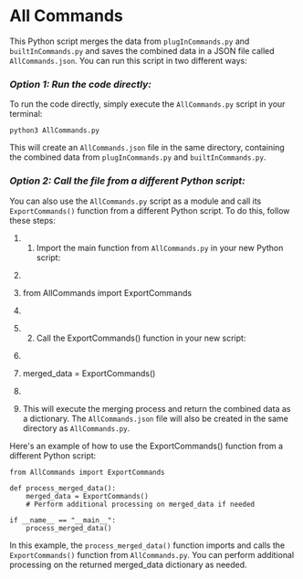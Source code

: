 # **All Commands**
This Python script merges the data from `plugInCommands.py` and `builtInCommands.py` and saves the combined data in a JSON file called `AllCommands.json`. You can run this script in two different ways:

### *Option 1: Run the code directly:*
To run the code directly, simply execute the `AllCommands.py` script in your terminal:
```
python3 AllCommands.py
```
This will create an `AllCommands.json` file in the same directory, containing the combined data from `plugInCommands.py` and `builtInCommands.py`.

### *Option 2: Call the file from a different Python script:*
You can also use the `AllCommands.py` script as a module and call its `ExportCommands()` function from a different Python script. To do this, follow these steps:

1. 1. Import the main function from `AllCommands.py` in your new Python script:
2. ```
3. from AllCommands import ExportCommands
4. ```
5. 2. Call the ExportCommands() function in your new script:
6. ```
7. merged_data = ExportCommands()
8. ```
9. This will execute the merging process and return the combined data as a dictionary. The `AllCommands.json` file will also be created in the same directory as `AllCommands.py`.

Here's an example of how to use the ExportCommands() function from a different Python script:
```
from AllCommands import ExportCommands

def process_merged_data():
    merged_data = ExportCommands()
    # Perform additional processing on merged_data if needed

if __name__ == "__main__":
    process_merged_data()
```
In this example, the `process_merged_data()` function imports and calls the `ExportCommands()` function from `AllCommands.py`. You can perform additional processing on the returned merged_data dictionary as needed.
